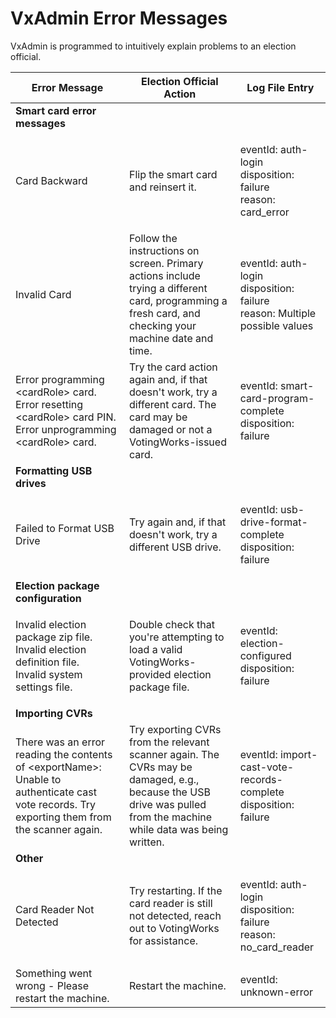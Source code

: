 # VxAdmin Error Messages

VxAdmin is programmed to intuitively explain problems to an election official.

| Error Message                                                                                                                                   | Election Official Action                                                                                                                                           | Log File Entry                                                                         |
| ----------------------------------------------------------------------------------------------------------------------------------------------- | ------------------------------------------------------------------------------------------------------------------------------------------------------------------ | -------------------------------------------------------------------------------------- |
| **Smart card error messages**                                                                                                                   |                                                                                                                                                                    |                                                                                        |
| Card Backward                                                                                                                                   | Flip the smart card and reinsert it.                                                                                                                               | <p>eventId: auth-login<br>disposition: failure<br>reason: card_error</p>               |
| Invalid Card                                                                                                                                    | Follow the instructions on screen. Primary actions include trying a different card, programming a fresh card, and checking your machine date and time.             | <p>eventId: auth-login<br>disposition: failure<br>reason: Multiple possible values</p> |
| <p>Error programming &#x3C;cardRole> card.<br>Error resetting &#x3C;cardRole> card PIN.<br>Error unprogramming &#x3C;cardRole> card.</p>        | Try the card action again and, if that doesn't work, try a different card. The card may be damaged or not a VotingWorks-issued card.                               | <p>eventId: smart-card-program-complete<br>disposition: failure</p>                    |
| **Formatting USB drives**                                                                                                                       |                                                                                                                                                                    |                                                                                        |
| Failed to Format USB Drive                                                                                                                      | Try again and, if that doesn't work, try a different USB drive.                                                                                                    | <p>eventId: usb-drive-format-complete<br>disposition: failure</p>                      |
| **Election package configuration**                                                                                                              |                                                                                                                                                                    |                                                                                        |
| <p>Invalid election package zip file.<br>Invalid election definition file.<br>Invalid system settings file.</p>                                 | Double check that you're attempting to load a valid VotingWorks-provided election package file.                                                                    | <p>eventId: election-configured<br>disposition: failure</p>                            |
| **Importing CVRs**                                                                                                                              |                                                                                                                                                                    |                                                                                        |
| There was an error reading the contents of \<exportName>: Unable to authenticate cast vote records. Try exporting them from the scanner again.  | Try exporting CVRs from the relevant scanner again. The CVRs may be damaged, e.g., because the USB drive was pulled from the machine while data was being written. | <p>eventId: import-cast-vote-records-complete<br>disposition: failure</p>              |
| **Other**                                                                                                                                       |                                                                                                                                                                    |                                                                                        |
| Card Reader Not Detected                                                                                                                        | Try restarting. If the card reader is still not detected, reach out to VotingWorks for assistance.                                                                 | <p>eventId: auth-login<br>disposition: failure<br>reason: no_card_reader</p>           |
| Something went wrong - Please restart the machine.                                                                                              | Restart the machine.                                                                                                                                               | eventId: unknown-error                                                                 |

